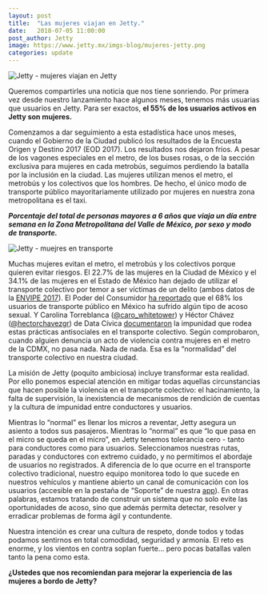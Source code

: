 ```yaml
---
layout: post
title:  "Las mujeres viajan en Jetty."
date:   2018-07-05 11:00:00
post_author: Jetty
image: https://www.jetty.mx/imgs-blog/mujeres-jetty.png
categories: update
---
```


![Jetty - mujeres viajan en Jetty]({{site.baseurl}}/imgs-blog/mujeres-jetty.png)

Queremos compartirles una noticia que nos tiene sonriendo. Por primera vez desde nuestro lanzamiento hace algunos meses, tenemos más usuarias que usuarios en Jetty. Para ser exactos, <b>el 55% de los usuarios activos en Jetty son mujeres.</b>

Comenzamos a dar seguimiento a esta estadística hace unos meses, cuando el Gobierno de la Ciudad publicó los resultados de la Encuesta Origen y Destino 2017 (EOD 2017). Los resultados nos dejaron fríos. A pesar de los vagones especiales en el metro, de los buses rosas, o de la sección exclusiva para mujeres en cada metrobús, seguimos perdiendo la batalla por la inclusión en la ciudad. Las mujeres utilizan menos el metro, el metrobús y los colectivos que los hombres. De hecho, el único modo de transporte público mayoritariamente utilizado por mujeres en nuestra zona metropolitana es el taxi.

<b><i>Porcentaje del total de personas mayores a 6 años que viaja un día entre semana en la Zona Metropolitana del Valle de México, por sexo y modo de transporte.</i></b>

![Jetty - muejres en transporte]({{site.baseurl}}/imgs-blog/medio-de-transporte.png)

Muchas mujeres evitan el metro, el metrobús y los colectivos porque quieren evitar riesgos. El 22.7% de las mujeres en la Ciudad de México y el 34.1% de las mujeres en el Estado de México han dejado de utilizar el transporte colectivo por temor a ser víctimas de un delito (ambos datos de la [ENVIPE 2017][envipe]). El Poder del Consumidor [ha reportado][reporte] que el 68% los usuarios de transporte público en México ha sufrido algún tipo de acoso sexual. Y Carolina Torreblanca ([@caro_whitetower][caro]) y Héctor Chávez ([@hectorchavezgr][hector]) de Data Cívica [documentaron][documentaron] la impunidad que rodea estas prácticas antisociales en el transporte colectivo. Según comprobaron, cuando alguien denuncia un acto de violencia contra mujeres en el metro de la CDMX, no pasa nada. Nada de nada. Esa es la “normalidad” del transporte colectivo en nuestra ciudad.

La misión de Jetty (poquito ambiciosa) incluye transformar esta realidad. Por ello ponemos especial atención en mitigar todas aquellas circunstancias que hacen posible la violencia en el transporte colectivo: el hacinamiento, la falta de supervisión, la inexistencia de mecanismos de rendición de cuentas y la cultura de impunidad entre conductores y usuarios.

Mientras lo “normal” es llenar los micros a reventar, Jetty asegura un asiento a todos sus pasajeros. Mientras lo “normal” es que “lo que pasa en el micro se queda en el micro”, en Jetty tenemos tolerancia cero - tanto para conductores como para usuarios. Seleccionamos nuestras rutas, paradas y conductores con extremo cuidado, y no permitimos el abordaje de usuarios no registrados. A diferencia de lo que ocurre en el transporte colectivo tradicional, nuestro equipo monitorea todo lo que sucede en nuestros vehículos y mantiene abierto un canal de comunicación con los usuarios (accesible en la pestaña de “Soporte” de nuestra [app][app]). En otras palabras, estamos tratando de construir un sistema que no solo evite las oportunidades de acoso, sino que además permita detectar, resolver y erradicar problemas de forma ágil y contundente.

Nuestra intención es crear una cultura de respeto, donde todos y todas podamos sentirnos en total comodidad, seguridad y armonía. El reto es enorme, y los vientos en contra soplan fuerte… pero pocas batallas valen tanto la pena como esta.

<b>¿Ustedes que nos recomiendan para mejorar la experiencia de las mujeres a bordo de Jetty?</b>

[envipe]: http://www.beta.inegi.org.mx/proyectos/enchogares/regulares/envipe/2017/default.html
[reporte]: http://elpoderdelconsumidor.org/transporteeficiente/reprobado-en-materia-de-seguridad-el-transporte-publico-de-la-ciudad-de-mexico/
[caro]: https://twitter.com/caro_whitetower
[hector]: https://twitter.com/hectorchavezgr
[documentaron]: https://www.animalpolitico.com/blogueros-el-foco/2018/04/24/proxima-estacion-acoso/
[app]: http://viaja.jetty.mx/segura